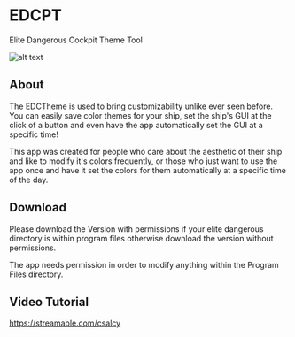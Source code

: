 # EDCPT

Elite Dangerous Cockpit Theme Tool

![alt text](https://github.com/sunset-developer/EDCTheme/blob/master/img/edctimg.PNG)

## About

The EDCTheme is used to bring customizability unlike ever seen before. You can easily save color themes for your ship, set the ship's GUI at the click of a button and even have the app automatically set the GUI at a specific time!

This app was created for people who care about the aesthetic of their ship and like to modify it's colors frequently, or those who just want to use the app once and have it set the colors for them automatically at a specific time of the day.

## Download

Please download the Version with permissions if your elite dangerous directory is within program files
otherwise download the version without permissions. 

The app needs permission in order to modify anything within the Program Files directory.

## Video Tutorial
https://streamable.com/csalcy

